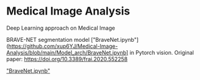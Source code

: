 # Medical Image Analysis
Deep Learning approach on Medical Image

BRAVE-NET segmentation model ["BraveNet.ipynb"](https://github.com/xup6YJ/Medical-Image-Analysis/blob/main/Model_arch/BraveNet.ipynb] in Pytorch vision.
Original paper: https://doi.org/10.3389/frai.2020.552258

["BraveNet.ipynb"](https://github.com/xup6YJ/Medical-Image-Analysis/blob/main/Model_arch/BraveNet.ipynb)
